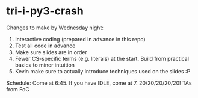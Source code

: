 # tri-i-py3-crash
Changes to make by Wednesday night:
1. Interactive coding (prepared in advance in this repo)
2. Test all code in advance
3. Make sure slides are in order
4. Fewer CS-specific terms (e.g. literals) at the start. Build from practical basics to minor intuition
5. Kevin make sure to actually introduce techniques used on the slides :P

Schedule:
Come at 6:45. If you have IDLE, come at 7.
20/20/20/20/20!
TAs from FoC 
